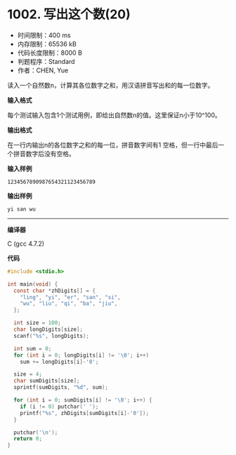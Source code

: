 # 1002. 写出这个数(20)

- 时间限制：400 ms
- 内存限制：65536 kB
- 代码长度限制：8000 B
- 判题程序：Standard
- 作者：CHEN, Yue

读入一个自然数n，计算其各位数字之和，用汉语拼音写出和的每一位数字。

**输入格式**

每个测试输入包含1个测试用例，即给出自然数n的值。这里保证n小于10^100。

**输出格式**

在一行内输出n的各位数字之和的每一位，拼音数字间有1 空格，但一行中最后一个拼音数字后没有空格。

**输入样例**

```
1234567890987654321123456789
```

**输出样例**

```
yi san wu
```

----------

**编译器**

C (gcc 4.7.2)

**代码**

```c
#include <stdio.h>

int main(void) {
  const char *zhDigits[] = {
    "ling", "yi", "er", "san", "si",
    "wu", "liu", "qi", "ba", "jiu",
  };

  int size = 100;
  char longDigits[size];
  scanf("%s", longDigits);

  int sum = 0;
  for (int i = 0; longDigits[i] != '\0'; i++)
    sum += longDigits[i]-'0';

  size = 4;
  char sumDigits[size];
  sprintf(sumDigits, "%d", sum);

  for (int i = 0; sumDigits[i] != '\0'; i++) {
    if (i != 0) putchar(' ');
    printf("%s", zhDigits[sumDigits[i]-'0']);
  }

  putchar('\n');
  return 0;
}
```
